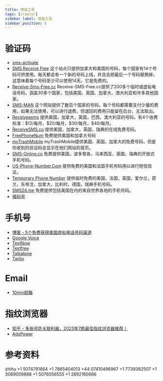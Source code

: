 ```yaml
---
title: 爬虫工具
tags: [crawler]
sidebar_label: 爬虫工具
sidebar_position: 5
---
```


# 验证码

* [sms-activate](https://sms-activate.org/)
* [SMS Receive Free](https://smsreceivefree.com/) 这个站点只提供加拿大和美国的号码，每个国家有14个号码可供使用。每天都会有一个新的号码上线，并且会把最后一个号码替换掉，这意味着每个号码至少可以使用14天。它是免费的。
* [Receive-Sms-Free.cc](https://receive-sms-free.cc/) Receive-SMS-Free.cc提供了200多个临时或虚拟电话号码，涵盖30多个国家，包括美国、英国、加拿大、澳大利亚和许多其他国家。
* [SMS-MAN](https://sms-man.com/) 这个网站提供了数百个国家的号码，每个号码都需要支付少量的费用，如果无法使用，可以进行退费，但退回的费用只能留在后台，无法取出。
* [Receiveasms](https://receiveasms.com/) 提供美国，加拿大，英国，巴西，澳大利亚的号码，有4个收费标准：\$12/每月，\$20/每月，\$30/每月，\$40/每月。
* [ReceiveSMS.co](https://www.receivesms.co/) 提供美国，加拿大，英国，瑞典的在线免费号码。
* [FreePhoneNum](https://www.extrabux.com/go/lSIAAoA8ScyJ6iJLcf7ok69ewcynvcz9PBW7X7lPrp0%3D?ec=2) 免费提供美国和加拿大号码
* [myTrashMobile](https://www.mytrashmobile.com/) myTrashMobile提供美国、英国、加拿大的免费号码，但是你收到的验证码会显示在他们网站的首页。
* [SMS-Online.co](https://sms-online.co/receive-free-sms) 免费提供美国，波多黎各，马来西亚，英国，瑞典的开放式手机号码。
* [US-Phone-Number.Com](https://us-phone-number.com/) 提供免费的美国和法国手机号码用以进行短信验证。
* [Temporary Phone Number](https://temporary-phone-number.com/) 提供临时免费的美国，法国，英国，爱尔兰，荷兰，东帝汶，加拿大，比利时，德国，瑞典手机号码。
* [SMS24.me](https://sms24.me/en) 免费提供包括美国在内的来自世界各地的手机号码。
* [接码号](https://jiemahao.com/)


# 手机号

* [博客 - 5个免费获得美国虚拟电话号码渠道](https://jiemahao.com/get-usa-phone-number-from-google-voice/)
* [Google Voice](https://voice.google.com/)
* [TextNow](https://www.textnow.com/)
* [Textfree](https://textfree.us/)
* [Talkatone](https://www.talkatone.com/)
* [Twilio](https://www.twilio.com/en-us)

# Email

* [10min邮箱](https://10minutemail.com/)

# 指纹浏览器

* [知乎 - 多账号防关联利器，2023年7款最佳指纹浏览器推荐！](https://zhuanlan.zhihu.com/p/629979588)
* [AdsPower](https://www.adspower.net/)

# 参考资料



zhihu
+1 5074791864
+1 7865404013
+44 07410496967
+1 7739382507
+1 3069009888
+1 5076056555
+1 2892160666